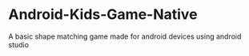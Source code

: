 # Android-Kids-Game-Native
A basic shape matching game made for android devices using android studio
